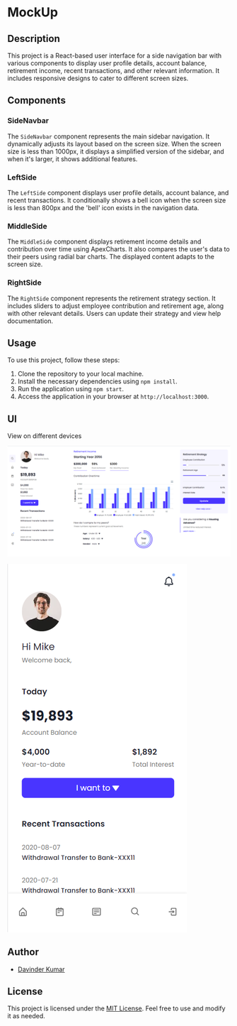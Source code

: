 # MockUp

## Description

This project is a React-based user interface for a side navigation bar with various components to display user profile details, account balance, retirement income, recent transactions, and other relevant information. It includes responsive designs to cater to different screen sizes.

## Components

### SideNavbar

The `SideNavbar` component represents the main sidebar navigation. It dynamically adjusts its layout based on the screen size. When the screen size is less than 1000px, it displays a simplified version of the sidebar, and when it's larger, it shows additional features.

### LeftSide

The `LeftSide` component displays user profile details, account balance, and recent transactions. It conditionally shows a bell icon when the screen size is less than 800px and the 'bell' icon exists in the navigation data.

### MiddleSide

The `MiddleSide` component displays retirement income details and contribution over time using ApexCharts. It also compares the user's data to their peers using radial bar charts. The displayed content adapts to the screen size.

### RightSide

The `RightSide` component represents the retirement strategy section. It includes sliders to adjust employee contribution and retirement age, along with other relevant details. Users can update their strategy and view help documentation.

## Usage

To use this project, follow these steps:

1. Clone the repository to your local machine.
2. Install the necessary dependencies using `npm install`.
3. Run the application using `npm start`.
4. Access the application in your browser at `http://localhost:3000`.

## UI

View on different devices

![User Interface Screenshot 1 - Desktop](./fullscreen.png)

![User Interface Screenshot 2 - Mobile](./mobilescreen.png)

## Author

- [Davinder Kumar](https://github.com/abhi07070)

## License

This project is licensed under the [MIT License](LICENSE). Feel free to use and modify it as needed.

